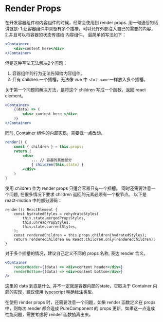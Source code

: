 # Render Props
在开发容器组件和内容组件的时候，经常会使用到 render props. 
用一句通俗的话讲就是: 
1.让容器组件中具备有多个插槽，可以允许外部注入自己的需要的内容，
2.并且可以将容器的状态传递给 内容组件。
最简单的写法如下：
```jsx
<Container>
    <div>content here</div>
</Container>
```
但是这种写法无法解决2个问题：
1. 容器组件的行为无法告知给内容组件。
2. 只有 children 一个插槽，无法像 vue 中 `slot-name` 一样放入多个插槽。 

关于第一个问题的解决方法，是将这个 children 写成一个函数，返回 react element。
```jsx
<Container>
    {(data) => (
        <div> content here </div>
    )}
</Container>
```
同时, Container 组件的内部实现，需要做一点改动。
```jsx
render() {
    const { children } = this.props;
    return (
        <div>
            ... // 容器的其他部分
            { children(this.state) }
        </div>
    )
}
```
使用 children 作为 render props 只适合容器只有一个插槽。
同时还需要注意一个问题, 在很多情况下要求 children 返回的元素必须有一个根节点。
以下是 react-motion 中的部分源码：
```tsx
render(): ReactElement {
    const hydratedStyles = rehydrateStyles(
        this.state.mergedPropsStyles,
        this.unreadPropStyles,
        this.state.currentStyles,
    );
    const renderedChildren = this.props.children(hydratedStyles);
    return renderedChildren && React.Children.only(renderedChildren);
}
```


对于多个插槽的情况，建议自己定义不同的 props 名称, 表达 render 含义。
```jsx
<Container
    renderHeader={(data) => <div>content header</div>}
    renderBottom={(data) => <div>content bottom</div>}
/>
```
这里的 data 到底是什么, 并不一定就是容器内部的state，它取决于 Container 内部的实现，建议使用 typescript 明确标注类型。

在使用 render props 时，还需要注意一个问题，如果 render 函数定义在 props 中，则每次 render 都会造成 PureComponent 的 props 更新，如果这一点造成性能问题，需要考虑将 render 函数抽离出来。


